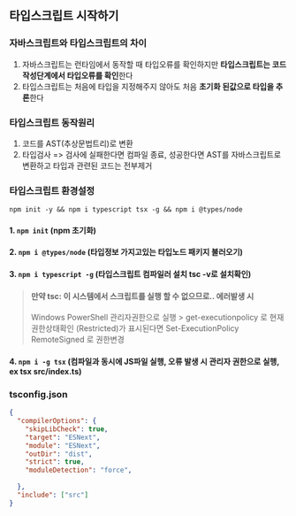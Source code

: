 ## 타입스크립트 시작하기
### 자바스크립트와 타입스크립트의 차이
1. 자바스크립트는 런타임에서 동작할 때 타입오류를 확인하지만 **타입스크립트는 코드 작성단계에서 타입오류를 확인**한다
2. 타입스크립트는 처음에 타입을 지정해주지 않아도 처음 **초기화 된값으로 타입을 추론**한다

### 타입스크립트 동작원리
1. 코드를 AST(추상문법트리)로 변환
2. 타입검사 => 검사에 실패한다면 컴파일 종료, 성공한다면 AST를 자바스크립트로 변환하고 타입과 관련된 코드는 전부제거


### 타입스크립트 환경설정
`npm init -y && npm i typescript tsx -g && npm i @types/node `
#### 1. `npm init` (npm 초기화)
#### 2. `npm i @types/node` (타입정보 가지고있는 타입노드 패키지 불러오기)
#### 3. `npm i typescript -g` (타입스크립트 컴파일러 설치 tsc -v로 설치확인)
> #### 만약 tsc: 이 시스템에서 스크립트를 실행 할 수 없으므로.. 에러발생 시
> Windows PowerShell 관리자권한으로 실행 > get-executionpolicy 로 현재 권한상태확인 (Restricted)가 표시된다면 Set-ExecutionPolicy RemoteSigned 로 권한변경
#### 4. `npm i -g tsx` (컴파일과 동시에 JS파일 실행, 오류 발생 시 관리자 권한으로 실행, ex tsx src/index.ts)
### tsconfig.json
```json
{
  "compilerOptions": {
    "skipLibCheck": true,
    "target": "ESNext",
    "module": "ESNext",
    "outDir": "dist",
    "strict": true,
    "moduleDetection": "force",
    
  },
  "include": ["src"]
}
```
